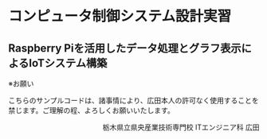 # コンピュータ制御システム設計実習
## Raspberry Piを活用したデータ処理とグラフ表示によるIoTシステム構築

※お願い

こちらのサンプルコードは、諸事情により、広田本人の許可なく使用することを禁じます。ご理解の程、よろしくお願いいたします。

<div style="text-align: right;">栃木県立県央産業技術専門校 ITエンジニア科 広田</div>
